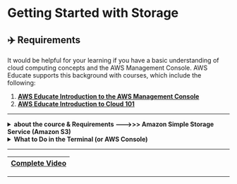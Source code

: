 # Getting Started with Storage

## ✈️ Requirements

It would be helpful for your learning if you have a basic understanding of cloud computing concepts and the AWS Management Console. AWS Educate supports this background with courses, which include the following:

1. [**AWS Educate Introduction to the AWS Management Console**](../03_Introduction%20to%20the%20AWS%20Management%20Console/readme.md)
2. [**AWS Educate Introduction to Cloud 101**](../01_Introduction%20to%20Cloud%20101/readme.md)

---

<details>	
          <summary><b>about the cource & Requirements --->>> Amazon Simple Storage Service (Amazon S3)</b></summary>
<div>
🚥🚥🚥🚥🚥🚥🚥🚥🚥🚥
  
When you consider running your workloads on Amazon Web Services (AWS), you might first consider your storage options. AWS storage provides the services that you need to build the storage solution that’s right for your business. You will review the primary storage types and the differences between them. You will also learn how to identify the right solution in the cloud based on your requirements. 

You will then focus on ✅ **Amazon Simple Storage Service (Amazon S3)**, an object storage service that offers industry-leading scalability, data availability, security, and performance.  Customers of all sizes and industries can use Amazon S3 to store and protect any amount of data for a range of use cases. These use cases include websites, mobile applications, backup and restore, archive, enterprise applications, Internet of Things (IoT) devices, and big data analytics. 

In this course, you acquire the knowledge that you need to start using Amazon S3. You learn about the key elements of Amazon S3 and explore how to configure them. You learn how to upload data to Amazon S3 and what additional AWS services you can use to transfer data to Amazon S3 at scale. You also learn the basic elements of security within Amazon S3. 

## Course Level 
This course is a foundational level course that is written for learners beginning with cloud computing and AWS services. When you start this course, you don’t need to have a deep knowledge of cloud computing. If you have more knowledge of cloud computing, you might still find this course helpful in refreshing your knowledge and practicing your skills. 

It would be helpful for your learning if you have a basic understanding of cloud computing concepts and the AWS Management Console. AWS Educate supports this background with courses, which include the following:

1. AWS Educate Introduction to the AWS Management Console
2. AWS Educate Introduction to Cloud 101

## Objectives
By the end of this course you will be able to do the following:

- Discuss different types of storage solutions and their features and benefits.
- Discuss the features and concepts of Amazon S3.
- Describe Amazon S3 storage classes and associated use cases.
- Discuss how to use Amazon S3 to create a bucket, upload objects, and work with objects.
- Describe Amazon S3 configurations for cost savings and security.
- Identify other AWS storage solutions and their use cases.
- Use Amazon S3 to create a static website.

## Course Layout
This course is self-paced, and you can take it in as many sessions as you would like. You can stop and come back at any time. The course will hold your progress. 

The course is laid out in three main sections.  

1. The first section is the content module. In this section, you will acquire knowledge and skills related to the content. You should expect to spend about 45 minutes on the content. 
2. The second section is the hands-on simulation where you will get to practice your new skills. The simulation is aligned to the content, and you should know everything that you need in order to complete the simulation. Pay special attention to the simulation directions. You should expect to spend about 45 minutes completing the simulation. 
3. The third section is the final assessment. You must pass the final assessment with a score of 70 percent or better to complete the course and earn a badge. You should expect to spend about 20 minutes completing the final assessment. 

## Getting Started Learning Pathway
This course is part of a series of courses designed to give you a solid foundation in cloud computing. Each course focuses on a specific domain of cloud computing.

Though you can take any of the courses at any time, it is suggested that you take the courses in the following order:

1. Getting Started with Storage
2. Getting Started with Compute
3. Getting Started with Networking
4. Getting Started with Databases 
5. Getting Started with Cloud Operations
6. Getting Started with Security
7. Getting Started with Serverless

## How to Get Help
If you need help when you are taking a course, you can get help from the panel on the left side of the Canvas page. The Help icon will direct you to a page that includes helpful material about courses and badges, FAQ, and a link to support requests.

🚥🚥🚥🚥🚥🚥🚥🚥🚥🚥
</div>
</details>

<details>	
          <summary><b>What to Do in the Terminal (or AWS Console)</b></summary>
<div>
🚥🚥🚥🚥🚥🚥🚥🚥🚥🚥
  
This course offers a great opportunity to build a foundational understanding of AWS storage services, particularly **Amazon S3**. Here's how you can approach the practical lab portion step by step, based on the guidelines you've shared:

---

### **What to Expect in the Lab**
1. **Create an Amazon S3 Bucket**  
   - A bucket is where you store your data in Amazon S3. You'll create one and configure its properties.

2. **Upload Objects**  
   - You'll upload files or data into the S3 bucket you create.

3. **Configure Security and Access**  
   - You'll work with permissions to secure your bucket and its contents.

4. **Set Up a Static Website (Optional)**  
   - You might turn your bucket into a static website by enabling a special configuration.

---

### **What to Do in the Terminal (or AWS Console)**
The lab instructions likely include working with the **AWS Management Console** or using **AWS CLI** (Command Line Interface). I'll guide you for both approaches. Let’s begin with CLI.

---

### **1. Create an Amazon S3 Bucket**
**Command:**
```bash
aws s3 mb s3://your-bucket-name --region your-region
```

**Explanation:**
- Replace `your-bucket-name` with a unique name (e.g., `my-first-s3-bucket`).
- Replace `your-region` with the AWS region where you want to create the bucket (e.g., `us-east-1`).

Example:
```bash
aws s3 mb s3://my-first-s3-bucket --region us-east-1
```

This creates an S3 bucket in the specified region.

---

### **2. Upload an Object**
**Command:**
```bash
aws s3 cp /path/to/your/file.txt s3://your-bucket-name/
```

**Explanation:**
- Replace `/path/to/your/file.txt` with the path to a file on your local machine.
- Replace `your-bucket-name` with your S3 bucket's name.

Example:
```bash
aws s3 cp my-file.txt s3://my-first-s3-bucket/
```

This uploads the file `my-file.txt` to your bucket.

---

### **3. List Objects in the Bucket**
**Command:**
```bash
aws s3 ls s3://your-bucket-name/
```

**Explanation:**
- This command lists all objects in the specified bucket.

Example Output:
```plaintext
2024-12-13 12:00:00       12345 my-file.txt
```

---

### **4. Secure Your Bucket**
Use **Bucket Policies** to control access. Here's an example policy that makes the bucket read-only:

**Command:**
```bash
aws s3api put-bucket-policy --bucket your-bucket-name --policy file://policy.json
```

**Explanation:**
1. Create a file named `policy.json` with the following content:
    ```json
    {
        "Version": "2012-10-17",
        "Statement": [
            {
                "Effect": "Allow",
                "Principal": "*",
                "Action": "s3:GetObject",
                "Resource": "arn:aws:s3:::your-bucket-name/*"
            }
        ]
    }
    ```
2. Replace `your-bucket-name` with your bucket name.
3. Save the file and run the command above.

This makes the bucket publicly readable. For stricter security, modify the policy to allow access only to specific AWS accounts or users.

---

### **5. (Optional) Host a Static Website**
1. **Enable Static Website Hosting**
   **Command:**
   ```bash
   aws s3 website s3://your-bucket-name/ --index-document index.html --error-document error.html
   ```
   This configures your bucket to serve as a website.

2. **Upload Your Website Files**
   - Ensure you have an `index.html` file and an `error.html` file.
   - Use the `aws s3 cp` command to upload these files to your bucket.

3. **Access the Website**
   - Open the URL: `http://your-bucket-name.s3-website-your-region.amazonaws.com`.

🚥🚥🚥🚥🚥🚥🚥🚥🚥🚥
</div>
</details>

---

| [Complete Video](https://youtu.be/xVc-wB_sz1E) |
| --- |

---

